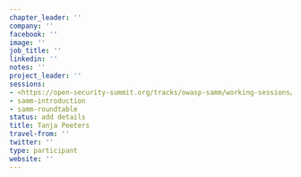 ```yaml
---
chapter_leader: ''
company: ''
facebook: ''
image: ''
job_title: ''
linkedin: ''
notes: ''
project_leader: ''
sessions:
- <https://open-security-summit.org/tracks/owasp-samm/working-sessions/samm-outreach/>
- samm-introduction
- samm-roundtable
status: add details
title: Tanja Peeters
travel-from: ''
twitter: ''
type: participant
website: ''
---
```


<!-- put more details about participant here -->